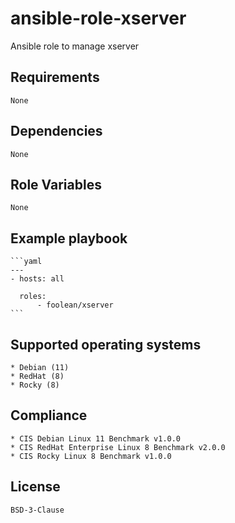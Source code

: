 # ansible-role-xserver

Ansible role to manage xserver


## Requirements

    None


## Dependencies

    None


## Role Variables

    None


## Example playbook

    ```yaml
    ---
    - hosts: all

      roles:
          - foolean/xserver
    ```


## Supported operating systems

    * Debian (11)
    * RedHat (8)
    * Rocky (8)


## Compliance

    * CIS Debian Linux 11 Benchmark v1.0.0
    * CIS RedHat Enterprise Linux 8 Benchmark v2.0.0
    * CIS Rocky Linux 8 Benchmark v1.0.0


## License

    BSD-3-Clause
